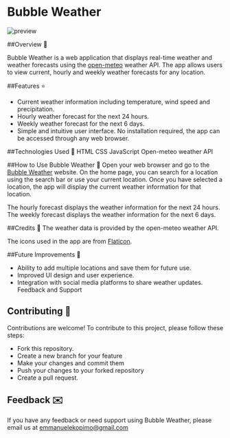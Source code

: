 # Bubble Weather

![preview](https://user-images.githubusercontent.com/71970846/231820878-15249157-2e82-4c74-a9d8-41ec44fc2eb0.png)

##Overview 📃

Bubble Weather is a web application that displays real-time weather and weather forecasts using the [open-meteo](https://open-meteo.com/en/docs) weather API. The app allows users to view current, hourly and weekly weather forecasts for any location.

##Features ⭐

 - Current weather information including temperature, wind speed and precipitation.
 - Hourly weather forecast for the next 24 hours.
 - Weekly weather forecast for the next 6 days.
 - Simple and intuitive user interface.
No installation required, the app can be accessed through any web browser.

##Technologies Used 🤖
HTML
CSS
JavaScript
Open-meteo weather API

##How to Use Bubble Weather 📱
Open your web browser and go to the [Bubble Weather](https://bubble-weather.netlify.app/) website.
On the home page, you can search for a location using the search bar or use your current location.
Once you have selected a location, the app will display the current weather information for that location.

The hourly forecast displays the weather information for the next 24 hours.
The weekly forecast displays the weather information for the next 6 days.

##Credits 🧾
The weather data is provided by the open-meteo weather API.

The icons used in the app are from [Flaticon](https://flaticon.con).

##Future Improvements 🚀
 - Ability to add multiple locations and save them for future use.
 - Improved UI design and user experience.
 - Integration with social media platforms to share weather updates.
Feedback and Support

## Contributing 🤝

Contributions are welcome! To contribute to this project, please follow these steps:
 - Fork this repository.
 - Create a new branch for your feature
 - Make your changes and commit them
 - Push your changes to your forked repository
 - Create a pull request.

## Feedback ✉️

If you have any feedback or need support using Bubble Weather, please email us at emmanuelekopimo@gmail.com

